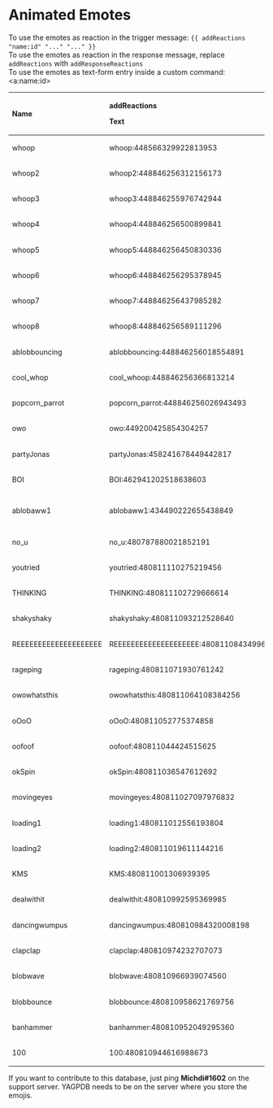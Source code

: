 # Animated Emotes

To use the emotes as reaction in the trigger message: `{{ addReactions "name:id" "..." "..." }}`   
To use the emotes as reaction in the response message, replace `addReactions` with `addResponseReactions`  
To use the emotes as text-form entry inside a custom command: &lt;a:name:id&gt;

<table>
  <thead>
    <tr>
      <th style="text-align:left"><b>Name</b>
      </th>
      <th style="text-align:left">
        <p><b>addReactions</b>
        </p>
        <p><b>Text</b>
        </p>
      </th>
      <th style="text-align:left"><b>Image</b>
      </th>
    </tr>
  </thead>
  <tbody>
    <tr>
      <td style="text-align:left">whoop</td>
      <td style="text-align:left">
        <p>whoop:448566329922813953</p>
        <p>
          <a:whoop:448566329922813953>
        </p>
      </td>
      <td style="text-align:left">
        <img src="https://cdn.discordapp.com/emojis/448566329922813953.gif?v=1"
        alt/>
      </td>
    </tr>
    <tr>
      <td style="text-align:left">​whoop2</td>
      <td style="text-align:left">
        <p>whoop2:448846256312156173</p>
        <p>
          <a:whoop2:448846256312156173>
        </p>
      </td>
      <td style="text-align:left">
        <img src="https://cdn.discordapp.com/emojis/448846256312156173.gif?v=1"
        alt/>
      </td>
    </tr>
    <tr>
      <td style="text-align:left">whoop3</td>
      <td style="text-align:left">
        <p>whoop3:448846255976742944</p>
        <p>
          <a:whoop3:448846255976742944>
        </p>
      </td>
      <td style="text-align:left">
        <img src="https://cdn.discordapp.com/emojis/448846255976742944.gif?v=1"
        alt/>
      </td>
    </tr>
    <tr>
      <td style="text-align:left">whoop4</td>
      <td style="text-align:left">
        <p>whoop4:448846256500899841</p>
        <p>
          <a:whoop4:448846256500899841>
        </p>
      </td>
      <td style="text-align:left">
        <img src="https://cdn.discordapp.com/emojis/448846256500899841.gif?v=1"
        alt/>
      </td>
    </tr>
    <tr>
      <td style="text-align:left">whoop5</td>
      <td style="text-align:left">
        <p>whoop5:448846256450830336</p>
        <p>
          <a:whoop5:448846256450830336>
        </p>
      </td>
      <td style="text-align:left">
        <img src="https://cdn.discordapp.com/emojis/448846256450830336.gif?v=1"
        alt/>
      </td>
    </tr>
    <tr>
      <td style="text-align:left">whoop6</td>
      <td style="text-align:left">
        <p>whoop6:448846256295378945</p>
        <p>
          <a:whoop6:448846256295378945>
        </p>
      </td>
      <td style="text-align:left">
        <img src="https://cdn.discordapp.com/emojis/448846256295378945.gif?v=1"
        alt/>
      </td>
    </tr>
    <tr>
      <td style="text-align:left">whoop7</td>
      <td style="text-align:left">
        <p>whoop7:448846256437985282</p>
        <p>
          <a:whoop7:448846256437985282>
        </p>
      </td>
      <td style="text-align:left">
        <img src="https://cdn.discordapp.com/emojis/448846256437985282.gif?v=1"
        alt/>
      </td>
    </tr>
    <tr>
      <td style="text-align:left">whoop8</td>
      <td style="text-align:left">
        <p>whoop8:448846256589111296</p>
        <p>
          <a:whoop8:448846256589111296>
        </p>
      </td>
      <td style="text-align:left">
        <img src="https://cdn.discordapp.com/emojis/448846256589111296.gif?v=1"
        alt/>
      </td>
    </tr>
    <tr>
      <td style="text-align:left">ablobbouncing</td>
      <td style="text-align:left">
        <p>ablobbouncing:448846256018554891</p>
        <p>
          <a:ablobbouncing:448846256018554891>
        </p>
      </td>
      <td style="text-align:left">
        <img src="https://cdn.discordapp.com/emojis/448846256018554891.gif?v=1"
        alt/>
      </td>
    </tr>
    <tr>
      <td style="text-align:left">cool_whop</td>
      <td style="text-align:left">
        <p>cool_whoop:448846256366813214</p>
        <p>
          <a:cool_whoop:448846256366813214>
        </p>
      </td>
      <td style="text-align:left">
        <img src="https://cdn.discordapp.com/emojis/448846256366813214.gif?v=1"
        alt/>
      </td>
    </tr>
    <tr>
      <td style="text-align:left">popcorn_parrot</td>
      <td style="text-align:left">
        <p>popcorn_parrot:448846256026943493</p>
        <p>
          <a:popcorn_parrot:448846256026943493>
        </p>
      </td>
      <td style="text-align:left">
        <img src="https://cdn.discordapp.com/emojis/448846256026943493.gif?v=1"
        alt/>
      </td>
    </tr>
    <tr>
      <td style="text-align:left">owo</td>
      <td style="text-align:left">
        <p>owo:449200425854304257</p>
        <p>
          <a:owo:449200425854304257>
        </p>
      </td>
      <td style="text-align:left">
        <img src="https://cdn.discordapp.com/emojis/449200425854304257.gif?v=1"
        alt/>
      </td>
    </tr>
    <tr>
      <td style="text-align:left">partyJonas</td>
      <td style="text-align:left">
        <p>partyJonas:458241678449442817</p>
        <p>
          <a:partyJonas:458241678449442817>
        </p>
      </td>
      <td style="text-align:left">
        <p></p>
        <p>
          <img src="https://cdn.discordapp.com/emojis/458241678449442817.gif?v=1"
          alt/>
        </p>
      </td>
    </tr>
    <tr>
      <td style="text-align:left">BOI</td>
      <td style="text-align:left">
        <p>BOI:462941202518638603</p>
        <p>
          <a:BOI:462941202518638603>
        </p>
      </td>
      <td style="text-align:left">
        <img src="https://cdn.discordapp.com/emojis/462941202518638603.gif?v=1"
        alt/>
      </td>
    </tr>
    <tr>
      <td style="text-align:left">ablobaww1</td>
      <td style="text-align:left">
        <p>ablobaww1:434490222655438849</p>
        <p>
          <a:ablobaww1:434490222655438849>
        </p>
      </td>
      <td style="text-align:left">
        <p></p>
        <p>
          <img src="../.gitbook/assets/434490222655438849.gif" alt/>
        </p>
      </td>
    </tr>
    <tr>
      <td style="text-align:left">no_u</td>
      <td style="text-align:left">
        <p>no_u:480787880021852191</p>
        <p>
          <a:no_u:480787880021852191>
        </p>
      </td>
      <td style="text-align:left">
        <img src="../.gitbook/assets/480444482555478017.gif" alt/>
      </td>
    </tr>
    <tr>
      <td style="text-align:left">youtried</td>
      <td style="text-align:left">
        <p>youtried:480811110275219456</p>
        <p>
          <a:youtried:480811110275219456>
        </p>
      </td>
      <td style="text-align:left">
        <img src="../.gitbook/assets/youtried.gif" alt/>
      </td>
    </tr>
    <tr>
      <td style="text-align:left">THINKING</td>
      <td style="text-align:left">
        <p>THINKING:480811102729666614</p>
        <p>
          <a:THINKING:480811102729666614>
        </p>
      </td>
      <td style="text-align:left">
        <img src="../.gitbook/assets/thinking.gif" alt/>
      </td>
    </tr>
    <tr>
      <td style="text-align:left">shakyshaky</td>
      <td style="text-align:left">
        <p>shakyshaky:480811093212528640</p>
        <p>
          <a:shakyshaky:480811093212528640>
        </p>
      </td>
      <td style="text-align:left">
        <img src="../.gitbook/assets/shakyshaky.gif" alt/>
      </td>
    </tr>
    <tr>
      <td style="text-align:left">REEEEEEEEEEEEEEEEEEEE</td>
      <td style="text-align:left">
        <p>REEEEEEEEEEEEEEEEEEEE:480811084349964300</p>
        <p>
          <a:REEEEEEEEEEEEEEEEEEEE:480811084349964300>
        </p>
      </td>
      <td style="text-align:left">
        <img src="../.gitbook/assets/reeeeeeeeeeeeeeeeeeee.gif" alt/>
      </td>
    </tr>
    <tr>
      <td style="text-align:left">rageping</td>
      <td style="text-align:left">
        <p>rageping:480811071930761242</p>
        <p>
          <a:rageping:480811071930761242>
        </p>
      </td>
      <td style="text-align:left">
        <img src="../.gitbook/assets/rageping.gif" alt/>
      </td>
    </tr>
    <tr>
      <td style="text-align:left">owowhatsthis</td>
      <td style="text-align:left">
        <p>owowhatsthis:480811064108384256</p>
        <p>
          <a:owowhatsthis:480811064108384256>
        </p>
      </td>
      <td style="text-align:left">
        <img src="../.gitbook/assets/owowhatsthis.gif" alt/>
      </td>
    </tr>
    <tr>
      <td style="text-align:left">oOoO</td>
      <td style="text-align:left">
        <p>oOoO:480811052775374858</p>
        <p>
          <a:oOoO:480811052775374858>
        </p>
      </td>
      <td style="text-align:left">
        <img src="../.gitbook/assets/oooo.gif" alt/>
      </td>
    </tr>
    <tr>
      <td style="text-align:left">oofoof</td>
      <td style="text-align:left">
        <p>oofoof:480811044424515625</p>
        <p>
          <a:oofoof:480811044424515625>
        </p>
      </td>
      <td style="text-align:left">
        <img src="../.gitbook/assets/oofoof.gif" alt/>
      </td>
    </tr>
    <tr>
      <td style="text-align:left">okSpin</td>
      <td style="text-align:left">
        <p>okSpin:480811036547612692</p>
        <p>
          <a:okSpin:480811036547612692>
        </p>
      </td>
      <td style="text-align:left">
        <img src="../.gitbook/assets/okspin.gif" alt/>
      </td>
    </tr>
    <tr>
      <td style="text-align:left">movingeyes</td>
      <td style="text-align:left">
        <p>movingeyes:480811027097976832</p>
        <p>
          <a:movingeyes:480811027097976832>
        </p>
      </td>
      <td style="text-align:left">
        <img src="../.gitbook/assets/movingeyes.gif" alt/>
      </td>
    </tr>
    <tr>
      <td style="text-align:left">loading1</td>
      <td style="text-align:left">
        <p>loading1:480811012556193804</p>
        <p>
          <a:loading1:480811012556193804>
        </p>
      </td>
      <td style="text-align:left">
        <img src="../.gitbook/assets/loading1.gif" alt/>
      </td>
    </tr>
    <tr>
      <td style="text-align:left">loading2</td>
      <td style="text-align:left">
        <p>loading2:480811019611144216</p>
        <p>
          <a:loading2:480811019611144216>
        </p>
      </td>
      <td style="text-align:left">
        <img src="../.gitbook/assets/loading2.gif" alt/>
      </td>
    </tr>
    <tr>
      <td style="text-align:left">KMS</td>
      <td style="text-align:left">
        <p>KMS:480811001306939395</p>
        <p>
          <a:KMS:480811001306939395>
        </p>
      </td>
      <td style="text-align:left">
        <img src="../.gitbook/assets/kms.gif" alt/>
      </td>
    </tr>
    <tr>
      <td style="text-align:left">dealwithit</td>
      <td style="text-align:left">
        <p>dealwithit:480810992595369985</p>
        <p>
          <a:dealwithit:480810992595369985>
        </p>
      </td>
      <td style="text-align:left">
        <img src="../.gitbook/assets/dealwithit.gif" alt/>
      </td>
    </tr>
    <tr>
      <td style="text-align:left">dancingwumpus</td>
      <td style="text-align:left">
        <p>dancingwumpus:480810984320008198</p>
        <p>
          <a:dancingwumpus:480810984320008198>
        </p>
      </td>
      <td style="text-align:left">
        <img src="../.gitbook/assets/dancingwumpus.gif" alt/>
      </td>
    </tr>
    <tr>
      <td style="text-align:left">clapclap</td>
      <td style="text-align:left">
        <p>clapclap:480810974232707073</p>
        <p>
          <a:clapclap:480810974232707073>
        </p>
      </td>
      <td style="text-align:left">
        <img src="../.gitbook/assets/clapclap.gif" alt/>
      </td>
    </tr>
    <tr>
      <td style="text-align:left">blobwave</td>
      <td style="text-align:left">
        <p>blobwave:480810966939074560</p>
        <p>
          <a:blobwave:480810966939074560>
        </p>
      </td>
      <td style="text-align:left">
        <img src="../.gitbook/assets/blobwave.gif" alt/>
      </td>
    </tr>
    <tr>
      <td style="text-align:left">blobbounce</td>
      <td style="text-align:left">
        <p>blobbounce:480810958621769756</p>
        <p>
          <a:blobbounce:480810958621769756>
        </p>
      </td>
      <td style="text-align:left">
        <img src="../.gitbook/assets/blobbounce.gif" alt/>
      </td>
    </tr>
    <tr>
      <td style="text-align:left">banhammer</td>
      <td style="text-align:left">
        <p>banhammer:480810952049295360</p>
        <p>
          <a:banhammer:480810952049295360>
        </p>
      </td>
      <td style="text-align:left">
        <img src="../.gitbook/assets/banhammer.gif" alt/>
      </td>
    </tr>
    <tr>
      <td style="text-align:left">100</td>
      <td style="text-align:left">
        <p>100:480810944616988673</p>
        <p>
          <a:100:480810944616988673>
        </p>
      </td>
      <td style="text-align:left">
        <img src="../.gitbook/assets/100.gif" alt/>
      </td>
    </tr>
  </tbody>
</table>

If you want to contribute to this database, just ping **Michdi\#1602** on the support server. YAGPDB needs to be on the server where you store the emojis.

